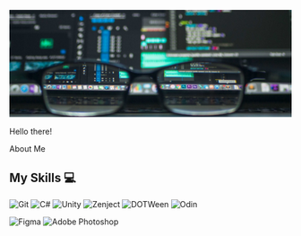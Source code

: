 ![Header](https://github.com/GrechkoAA/GrechkoAA/blob/main/assets/banner.png)

Hello there!

About Me

## My Skills 💻

![Git](https://img.shields.io/badge/git-%23F05033.svg?style=for-the-badge&logo=git&logoColor=white)
![C#](https://img.shields.io/badge/c%23-%23239120.svg?style=for-the-badge&logo=csharp&logoColor=white)
![Unity](https://img.shields.io/badge/unity-%23000000.svg?style=for-the-badge&logo=unity&logoColor=white)
![Zenject](https://img.shields.io/badge/Zenject-blue?style=for-the-badge&logo=zenject&logoColor=white)
![DOTWeen](https://img.shields.io/badge/DOTWeen-purple?style=for-the-badge&logo=dotween&logoColor=white)
![Odin](https://img.shields.io/badge/Odin-yellow?style=for-the-badge&logo=odin&logoColor=white)

![Figma](https://img.shields.io/badge/figma-%23F24E1E.svg?style=for-the-badge&logo=figma&logoColor=white)
![Adobe Photoshop](https://img.shields.io/badge/adobe%20photoshop-%2331A8FF.svg?style=for-the-badge&logo=adobe%20photoshop&logoColor=white)
